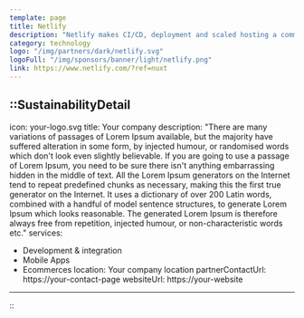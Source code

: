 ```yaml
---
template: page
title: Netlify
description: "Netlify makes CI/CD, deployment and scaled hosting a commodity and helps enterprises focus on creating great dynamic consumer experiences in a Jamstack."
category: technology
logo: "/img/partners/dark/netlify.svg"
logoFull: "/img/sponsors/banner/light/netlify.png"
link: https://www.netlify.com/?ref=nuxt
---
```

<!-- Leave the icon prop as is, the Nuxt team will replace it -->
::SustainabilityDetail
---
icon: your-logo.svg
title: Your company
description: "There are many variations of passages of Lorem Ipsum available, but the majority have suffered alteration in some form, by injected humour, or randomised words which don't look even slightly believable. If you are going to use a passage of Lorem Ipsum, you need to be sure there isn't anything embarrassing hidden in the middle of text. All the Lorem Ipsum generators on the Internet tend to repeat predefined chunks as necessary, making this the first true generator on the Internet. It uses a dictionary of over 200 Latin words, combined with a handful of model sentence structures, to generate Lorem Ipsum which looks reasonable. The generated Lorem Ipsum is therefore always free from repetition, injected humour, or non-characteristic words etc."
services:
  - Development & integration
  - Mobile Apps
  - Ecommerces
location: Your company location
partnerContactUrl: https://your-contact-page
websiteUrl: https://your-website
---
::
